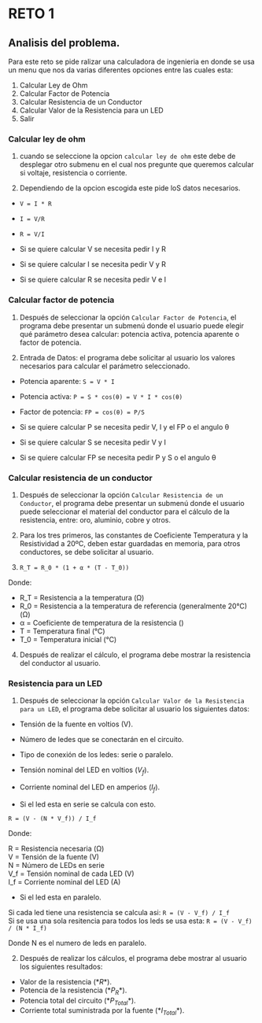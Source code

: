 # RETO 1

## Analisis del problema.
Para este reto se pide ralizar una calculadora de ingenieria en donde se usa un menu que nos da varias diferentes opciones entre las cuales esta:

1. Calcular Ley de Ohm  
2. Calcular Factor de Potencia  
3. Calcular Resistencia de un Conductor  
4. Calcular Valor de la Resistencia para un LED  
5. Salir   

### Calcular ley de ohm
 1. cuando se seleccione la opcion ```calcular ley de ohm``` este debe de desplegar otro submenu en el cual nos pregunte que queremos calcular si voltaje, resistencia o corriente.
 
 2. Dependiendo de la opcion escogida este pide loS datos necesarios.  

- ```V = I * R  ```
- ```I = V/R ``` 
- ```R = V/I ``` 

- Si se quiere calcular V se necesita pedir I y R  
- Si se quiere calcular I se necesita pedir V y R  
- Si se quiere calcular R se necesita pedir V e I  

### Calcular factor de potencia
1. Después de seleccionar la opción ```Calcular Factor de Potencia```, el programa debe presentar un submenú donde el usuario puede elegir qué parámetro desea calcular: potencia activa, potencia aparente o factor de potencia.  

2. Entrada de Datos: el programa debe solicitar al usuario los valores necesarios para calcular el parámetro seleccionado.  

- Potencia aparente: ```S = V * I ```   
- Potencia activa: ```P = S * cos(θ) = V * I * cos(θ)```  
- Factor de potencia: ```FP = cos(θ) = P/S```  

- Si se quiere calcular P se necesita pedir V, I y el FP o el angulo θ   
- Si se quiere calcular S se necesita pedir V y I    
- Si se quiere calcular FP se necesita pedir P y S o el angulo θ   

### Calcular resistencia de un conductor 
1. Después de seleccionar la opción ```Calcular Resistencia de un Conductor```, el programa debe presentar un submenú donde el usuario puede seleccionar el material del conductor para el cálculo de la resistencia, entre: oro, aluminio, cobre y otros.    

2. Para los tres primeros, las constantes de Coeficiente Temperatura y la Resistividad a 20ºC, deben estar guardadas en memoria, para otros conductores, se debe solicitar al usuario.  

3. ```R_T = R_0 * (1 + α * (T - T_0))```  

Donde:  

- R_T = Resistencia a la temperatura  (Ω)  
- R_0 = Resistencia a la temperatura de referencia  (generalmente 20°C) (Ω)   
- α = Coeficiente de temperatura de la resistencia ()  
- T = Temperatura final (°C)  
- T_0 = Temperatura inicial (°C)  

4. Después de realizar el cálculo, el programa debe mostrar la resistencia del conductor al usuario.   

### Resistencia para un LED
1. Después de seleccionar la opción ```Calcular Valor de la Resistencia para un LED```, el programa debe solicitar al usuario los siguientes datos:

- Tensión de la fuente en voltios (V).  
- Número de ledes que se conectarán en el circuito.  
- Tipo de conexión de los ledes: serie o paralelo.  
- Tensión nominal del LED en voltios ($V_f$).  
- Corriente nominal del LED en amperios ($I_f$).  

- Si el led esta en serie se calcula con esto.  

```R = (V - (N * V_f)) / I_f```  

Donde:

R = Resistencia necesaria (Ω)  
V = Tensión de la fuente (V)  
N = Número de LEDs en serie  
V_f = Tensión nominal de cada LED (V)  
I_f = Corriente nominal del LED (A)   

- Si el led esta en paralelo.   

Si cada led tiene una resistencia se calcula asi: ```R = (V - V_f) / I_f ```  
Si se usa una sola resitencia para todos los leds se usa esta: ```R = (V - V_f) / (N * I_f)```  

Donde N es el numero de leds en paralelo.  

2. Después de realizar los cálculos, el programa debe mostrar al usuario los siguientes resultados:  
    
- Valor de la resistencia ($*R*$).  
- Potencia de la resistencia ($*P_{R}*$).  
- Potencia total del circuito ($*P_{Total}*$).  
- Corriente total suministrada por la fuente ($*I_{Total}*$).  